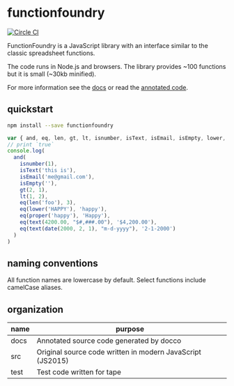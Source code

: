# functionfoundry

[![Circle CI](https://circleci.com/gh/FunctionFoundry/functionfoundry.svg?style=svg)](https://circleci.com/gh/FunctionFoundry)

FunctionFoundry is a JavaScript library with an interface similar to the classic spreadsheet functions.

The code runs in Node.js and browsers. The library provides ~100 functions but it is small (~30kb minified).

For more information see the [docs](./Docs.org) or read the [annotated code](http://functionfoundry.github.io/functionfoundry/docs/).

## quickstart

```sh
npm install --save functionfoundry
```

```js
var { and, eq, len, gt, lt, isnumber, isText, isEmail, isEmpty, lower, proper, text, date} = require('functionfoundry')
// print `true`
console.log(
  and(
    isnumber(1),
    isText('this is'),
    isEmail('me@gmail.com'),
    isEmpty(''),
    gt(2, 1),
    lt(1, 2),
    eq(len('foo'), 3),
    eq(lower('HAPPY'), 'happy'),
    eq(proper('happy'), 'Happy'),
    eq(text(4200.00, "$#,###.00"), '$4,200.00'),
    eq(text(date(2000, 2, 1), "m-d-yyyy"), '2-1-2000')
  )
)
```

## naming conventions

All function names are lowercase by default. Select functions include camelCase aliases.

## organization

| name | purpose |
| ------------- | ----------- |
|docs| Annotated source code generated by docco |
|src| Original source code written in modern JavaScript (JS2015) |
|test| Test code written for tape |
